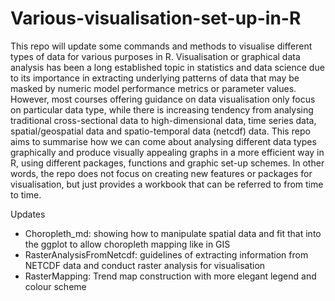 # Various-visualisation-set-up-in-R
This repo will update some commands and methods to visualise different types of data for various purposes in R.
Visualisation or graphical data analysis has been a long established topic in statistics and data science due to its importance in extracting underlying patterns of data that may be masked by numeric model performance metrics or parameter values.
However, most courses offering guidance on data visualisation only focus on particular data type, while there is increasing tendency from analysing traditional cross-sectional data to high-dimensional data, time series data, spatial/geospatial data and spatio-temporal data (netcdf) data.
This repo aims to summarise how we can come about analysing different data types graphically and produce visually appealing graphs in a more efficient way in R, using different packages, functions and graphic set-up schemes.
In other words, the repo does not focus on creating new features or packages for visualisation, but just provides a workbook that can be referred to from time to time. 

Updates
- Choropleth_md: showing how to manipulate spatial data and fit that into the ggplot to allow choropleth mapping like in GIS
- RasterAnalysisFromNetcdf: guidelines of extracting information from NETCDF data and conduct raster analysis for visualisation
- RasterMapping: Trend map construction with more elegant legend and colour scheme 
